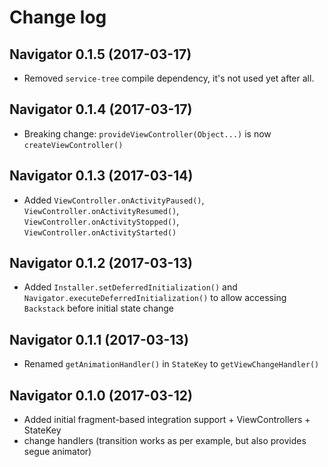# Change log

Navigator 0.1.5 (2017-03-17)
---------------------------------
- Removed `service-tree` compile dependency, it's not used yet after all.

Navigator 0.1.4 (2017-03-17)
---------------------------------
- Breaking change: `provideViewController(Object...)` is now `createViewController()`

Navigator 0.1.3 (2017-03-14)
---------------------------------
- Added `ViewController.onActivityPaused()`, `ViewController.onActivityResumed()`, `ViewController.onActivityStopped()`, `ViewController.onActivityStarted()`

Navigator 0.1.2 (2017-03-13)
---------------------------------
- Added `Installer.setDeferredInitialization()` and `Navigator.executeDeferredInitialization()` to allow accessing `Backstack` before initial state change

Navigator 0.1.1 (2017-03-13)
---------------------------------
- Renamed `getAnimationHandler()` in `StateKey` to `getViewChangeHandler()`

Navigator 0.1.0 (2017-03-12)
---------------------------------
- Added initial fragment-based integration support + ViewControllers + StateKey
- change handlers (transition works as per example, but also provides segue animator)